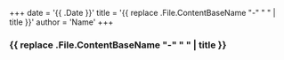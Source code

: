 +++
date = '{{ .Date }}'
title = '{{ replace .File.ContentBaseName "-" " " | title }}'
author = 'Name'
+++

### {{ replace .File.ContentBaseName "-" " " | title }}